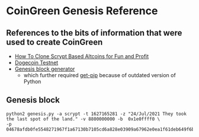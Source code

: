 # CoinGreen Genesis Reference

## References to the bits of information that were used to create CoinGreen

* [How To Clone Scrypt Based Altcoins for Fun and Profit](https://gist.github.com/mak2014/7ba2c9ec3a5ff54f9913094641e520bb)
* [Dogecoin Testnet](https://github.com/Dirrot/dogecoin-testnet)
* [Genesis block generator](https://github.com/bitflate/GenesisH0)
  * which further required [get-pip](https://github.com/pypa/get-pip) because of outdated version of Python

## Genesis block
```
python2 genesis.py -a scrypt -t 1627165281 -z "24/Jul/2021 They took the last spot of the land." -v 8800000000 -b  0x1e0ffff0 \
-p 04678afdb0fe5548271967f1a67130b7105cd6a828e03909a67962e0ea1f61deb649f6bc3f4cef38c4f35504e51ec112de5c384df7ba0b8d578a4c702b6bf11d5f 
```
